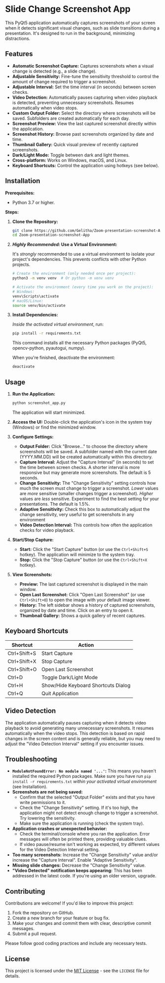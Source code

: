 # Slide Change Screenshot App

This PyQt5 application automatically captures screenshots of your screen when it detects significant visual changes, such as slide transitions during a presentation. It's designed to run in the background, minimizing distractions.

## Features

*   **Automatic Screenshot Capture:**  Captures screenshots when a visual change is detected (e.g., a slide change).
*   **Adjustable Sensitivity:** Fine-tune the sensitivity threshold to control the amount of change required to trigger a screenshot.
*   **Adjustable Interval:** Set the time interval (in seconds) between screen checks.
*   **Video Detection:** Automatically pauses capturing when video playback is detected, preventing unnecessary screenshots. Resumes automatically when video stops.
*   **Custom Output Folder:** Select the directory where screenshots will be saved. Subfolders are created automatically for each day.
*   **Screenshot Preview:** View the last captured screenshot directly within the application.
*   **Screenshot History:** Browse past screenshots organized by date and time.
*   **Thumbnail Gallery:** Quick visual preview of recently captured screenshots.
*   **Dark/Light Mode:** Toggle between dark and light themes.
*   **Cross-platform:** Works on Windows, macOS, and Linux.
*   **Keyboard Shortcuts:** Control the application using hotkeys (see below).

## Installation

**Prerequisites:**

*   Python 3.7 or higher.

**Steps:**

1.  **Clone the Repository:**

    ```bash
    git clone https://github.com/Gelitha/Zoom-presentation-screenshot-App.git
    cd Zoom-presentation-screenshot-App
    ```

2.  **_Highly Recommended:_ Use a Virtual Environment:**

    It's *strongly* recommended to use a virtual environment to isolate your project's dependencies.  This prevents conflicts with other Python projects.

    ```bash
    # Create the environment (only needed once per project):
    python3 -m venv venv  # Or python -m venv venv

    # Activate the environment (every time you work on the project):
    # Windows:
    venv\Scripts\activate
    # macOS/Linux:
    source venv/bin/activate
    ```

3.  **Install Dependencies:**

    *Inside the activated virtual environment*, run:

    ```bash
    pip install -r requirements.txt
    ```

    This command installs all the necessary Python packages (PyQt5, opencv-python, pyautogui, numpy).

    When you're finished, deactivate the environment:

    ```bash
    deactivate
    ```

## Usage

1.  **Run the Application:**

    ```bash
    python screenshot_app.py
    ```
    The application will start minimized.

2.  **Access the UI:** Double-click the application's icon in the system tray (Windows) or find the minimized window.

3.  **Configure Settings:**

    *   **Output Folder:** Click "Browse..." to choose the directory where screenshots will be saved.  A subfolder named with the current date (YYYY.MM.DD) will be created automatically within this directory.
    *   **Capture Interval:** Adjust the "Capture Interval" (in seconds) to set the time between screen checks.  A shorter interval is more responsive but may generate more screenshots.  The default is 5 seconds.
    *   **Change Sensitivity:**  The "Change Sensitivity" setting controls how much the screen must change to trigger a screenshot.  *Lower* values are *more* sensitive (smaller changes trigger a screenshot).  *Higher* values are *less* sensitive.  Experiment to find the best setting for your presentations.  The default is 1.5%.
     * **Adaptive Sensitivity:** Check this box to automatically adjust the change sensitivity, very useful to get screenshots in any environment
    *   **Video Detection Interval:** This controls how often the application checks for video playback.

4.  **Start/Stop Capture:**

    *   **Start:**  Click the "Start Capture" button (or use the `Ctrl+Shift+S` hotkey). The application will minimize to the system tray.
    *   **Stop:** Click the "Stop Capture" button (or use the `Ctrl+Shift+X` hotkey).

5.  **View Screenshots:**

    *   **Preview:** The last captured screenshot is displayed in the main window.
    *   **Open Last Screenshot:** Click "Open Last Screenshot" (or use `Ctrl+Shift+O`) to open the image with your default image viewer.
    *   **History:** The left sidebar shows a history of captured screenshots, organized by date and time.  Click on an entry to open it.
    * **Thumbnail Gallery:** Shows a quick gallery of recent captures.

## Keyboard Shortcuts

| Shortcut          | Action                               |
| ----------------- | ------------------------------------ |
| Ctrl+Shift+S     | Start Capture                        |
| Ctrl+Shift+X     | Stop Capture                         |
| Ctrl+Shift+O     | Open Last Screenshot                |
| Ctrl+D           | Toggle Dark/Light Mode              |
| Ctrl+H           | Show/Hide Keyboard Shortcuts Dialog |
| Ctrl+Q           | Quit Application                     |

## Video Detection

The application automatically pauses capturing when it detects video playback to avoid generating many unnecessary screenshots.  It resumes automatically when the video stops. This detection is based on rapid changes in the screen content and is generally reliable, but you may need to adjust the "Video Detection Interval" setting if you encounter issues.

## Troubleshooting

*   **`ModuleNotFoundError: No module named '...'`:**  This means you haven't installed the required Python packages.  Make sure you have run `pip install -r requirements.txt` *within your activated virtual environment* (see Installation).
*   **Screenshots are not being saved:**
    *   Confirm that the selected "Output Folder" exists and that you have write permissions to it.
    *   Check the "Change Sensitivity" setting. If it's too high, the application might not detect enough change to trigger a screenshot. Try lowering the sensitivity.
    *  Make sure the application is running (check the system tray).
*   **Application crashes or unexpected behavior:**
    *   Check the terminal/console where you ran the application.  Error messages will often be printed there, providing valuable clues.
    *  If video pause/resume isn't working as expected, try different values for the Video Detection Interval setting.
* **Too many screenshots:** Increase the "Change Sensitivity" value and/or increase the "Capture Interval".  Enable "Adaptive Sensitivity".
* **Missing slide changes:** Decrease the "Change Sensitivity" value.
* **"Video Detected" notification keeps appearing:** This has been addressed in the latest code. If you're using an older version, upgrade.

## Contributing

Contributions are welcome!  If you'd like to improve this project:

1.  Fork the repository on GitHub.
2.  Create a new branch for your feature or bug fix.
3.  Make your changes and commit them with clear, descriptive commit messages.
4.  Submit a pull request.

Please follow good coding practices and include any necessary tests.

## License

This project is licensed under the [MIT License](LICENSE) - see the `LICENSE` file for details.
